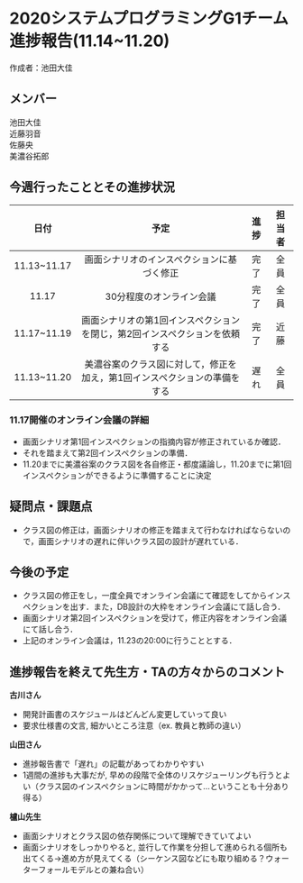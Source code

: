 # 2020システムプログラミングG1チーム進捗報告(11.14~11.20)
作成者：池田大佳
## メンバー
池田大佳<br>近藤羽音<br>佐藤央<br>美濃谷拓郎

## 今週行ったこととその進捗状況
|日付|予定|進捗|担当者|
|:-:|:-:|:-:|:-:|
|11.13~11.17|画面シナリオのインスペクションに基づく修正|完了|全員|
|11.17|30分程度のオンライン会議|完了|全員|
|11.17~11.19|画面シナリオの第1回インスペクションを閉じ，第2回インスペクションを依頼する|完了|近藤|
|11.13~11.20|美濃谷案のクラス図に対して，修正を加え，第1回インスペクションの準備をする|遅れ|全員|

### 11.17開催のオンライン会議の詳細
- 画面シナリオ第1回インスペクションの指摘内容が修正されているか確認．
- それを踏まえて第2回インスペクションの準備．
- 11.20までに美濃谷案のクラス図を各自修正・都度議論し，11.20までに第1回インスペクションができるように準備することに決定

## 疑問点・課題点
- クラス図の修正は，画面シナリオの修正を踏まえて行わなければならないので，画面シナリオの遅れに伴いクラス図の設計が遅れている．
## 今後の予定
- クラス図の修正をし，一度全員でオンライン会議にて確認をしてからインスペクションを出す．また，DB設計の大枠をオンライン会議にて話し合う．
- 画面シナリオ第2回インスペクションを受けて，修正内容をオンライン会議にて話し合う．
- 上記のオンライン会議は，11.23の20:00に行うこととする．

## 進捗報告を終えて先生方・TAの方々からのコメント

**古川さん**
* 開発計画書のスケジュールはどんどん変更していって良い
* 要求仕様書の文言, 細かいところ注意（ex. 教員と教師の違い）

**山田さん**
* 進捗報告書で「遅れ」の記載があってわかりやすい
* 1週間の進捗も大事だが, 早めの段階で全体のリスケジューリングも行うとよい（クラス図のインスペクションに時間がかかって…ということも十分あり得る）

**櫨山先生**
* 画面シナリオとクラス図の依存関係について理解できていてよい
* 画面シナリオをしっかりやると, 並行して作業を分担して進められる個所も出てくる→進め方が見えてくる（シーケンス図などにも取り組める？ウォーターフォールモデルとの兼ね合い）
